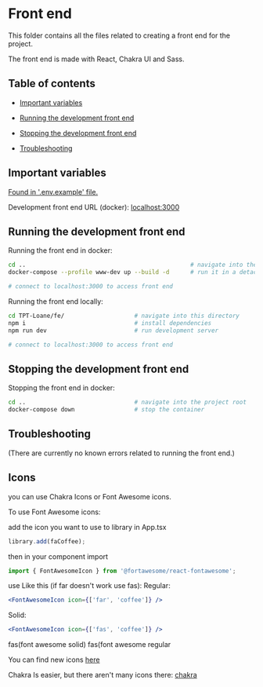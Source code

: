 # Front end

This folder contains all the files related to creating a front end for the
project.

The front end is made with React, Chakra UI and Sass.

## Table of contents

- [Important variables](#important-variables)

- [Running the development front end](#running-the-development-front-end)

- [Stopping the development front end](#stopping-the-development-front-end)

- [Troubleshooting](#troubleshooting)

## Important variables

[Found in '.env.example' file.](./.env.example)

Development front end URL (docker): [localhost:3000](http://localhost:3000)

## Running the development front end

Running the front end in docker:

```bash
cd ..                                               # navigate into the project root
docker-compose --profile www-dev up --build -d      # run it in a detached docker container

# connect to localhost:3000 to access front end
```

Running the front end locally:

```bash
cd TPT-Loane/fe/                    # navigate into this directory
npm i                               # install dependencies
npm run dev                         # run development server

# connect to localhost:3000 to access front end
```

## Stopping the development front end

Stopping the front end in docker:

```bash
cd ..                               # navigate into the project root
docker-compose down                 # stop the container
```

## Troubleshooting

(There are currently no known errors related to running the front end.)

## Icons

you can use Chakra Icons or Font Awesome icons.

To use Font Awesome icons:

add the icon you want to use to library in App.tsx

```jsx
library.add(faCoffee);
```

then in your component import

```jsx
import { FontAwesomeIcon } from '@fortawesome/react-fontawesome';
```

use Like this (if far doesn't work use fas):
Regular:

```jsx
<FontAwesomeIcon icon={['far', 'coffee']} />
```

Solid:

```jsx
<FontAwesomeIcon icon={['fas', 'coffee']} />
```

fas(font awesome solid)
fas(font awesome regular

You can find new icons [here](https://fontawesome.com/icons?d=gallery&p=2&m=free)

Chakra Is easier, but there aren't many icons there:
[chakra](https://chakra-ui.com/docs/media-and-icons/icon)
